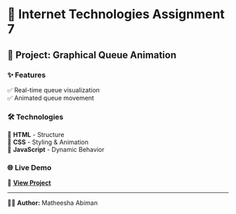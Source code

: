 # 🚀 Internet Technologies Assignment 7

## 📌 Project: Graphical Queue Animation

### ✨ Features
✅ Real-time queue visualization  
✅ Animated queue movement  

### 🛠️ Technologies
🔹 **HTML** - Structure  
🔹 **CSS** - Styling & Animation  
🔹 **JavaScript** - Dynamic Behavior  

### 🌐 Live Demo
🔗 [**View Project**](https://assignment-07-41d08.web.app)

---
👨‍💻 **Author:** Matheesha Abiman 

